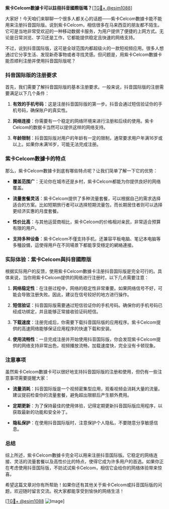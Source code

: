 **紫卡Celcom數據卡可以註冊抖音國際版嗎？**[[TG💪+ @esim1088](https://t.me/s/esim1088)]

大家好！今天咱们来聊聊一个很多人都关心的话题——紫卡Celcom數據卡能不能用来注册抖音国际版。说到紫卡Celcom，相信很多在马来西亚的朋友都不陌生。它可是当地非常受欢迎的一种移动数据卡服务，为用户提供了便捷的上网方式。无论是日常浏览、学习还是工作，它都能提供稳定且快速的网络支持。

不过，说到抖音国际版，这可是全球范围内都超级火的一款短视频应用。很多人想通过它分享生活、发现新奇事物或者寻找灵感。但问题是，用紫卡Celcom數據卡能否顺利注册并使用抖音国际版呢？

### 抖音国际版的注册要求

首先，我们需要了解抖音国际版的基本注册要求。一般来说，抖音国际版的注册需要满足以下几个条件：

1. **有效的手机号码**：这是注册抖音国际版的第一步。抖音会通过短信验证你的手机号码，确保账户的真实性。
   
2. **网络连接**：你需要有一个稳定的网络环境来进行注册和后续的使用。紫卡Celcom的数据卡当然可以提供这样的网络支持。

3. **年龄限制**：抖音国际版对用户的年龄有一定的限制，通常要求用户年满16岁或以上。如果你未满16岁，可能无法完成注册。

### 紫卡Celcom數據卡的特点

那么，紫卡Celcom數據卡到底有哪些特点呢？让我们简单了解一下它的优势：

- **覆盖范围广**：无论你在城市还是乡村，紫卡Celcom都能为你提供良好的网络覆盖。
  
- **流量套餐灵活**：紫卡Celcom提供了多种流量套餐，可以根据自己的需求选择适合的方案。比如短期旅行者可以选择短期流量包，而长期居住者则可以选择更经济实惠的月度套餐。

- **性价比高**：与其他运营商相比，紫卡Celcom的价格相对亲民，非常适合预算有限的用户。

- **支持多种设备**：紫卡Celcom不僅支持手机，还兼容平板电脑、笔记本电脑等多種設備，這使得用戶在不同場景下都能享受穩定的網絡連接。

### 实际体验：紫卡Celcom與抖音國際版

根据实际用户的反馈，使用紫卡Celcom數據卡注册抖音国际版是完全可行的。具体来说，当你用紫卡Celcom提供的网络进行注册时，以下几点需要注意：

1. **网络稳定性**：在注册过程中，网络的稳定性非常重要。如果网络信号不好，可能会导致注册失败。因此，建议在信号较好的地方进行操作。

2. **短信验证**：抖音国际版需要通过短信验证你的手机号码。确保你的手机号码已经成功绑定，并且能够正常接收验证码短信。

3. **下载速度**：注册完成后，你需要下载抖音国际版的应用程序。紫卡Celcom提供的高速网络能够保证应用程序的快速下载和安装。

4. **使用流畅性**：一旦完成注册并开始使用抖音国际版，你会发现紫卡Celcom提供的网络支持非常出色，视频播放流畅，加载速度快，完全没有卡顿现象。

### 注意事项

虽然紫卡Celcom數據卡可以很好地支持抖音国际版的注册和使用，但仍有一些注意事项需要提醒大家：

- **流量消耗**：抖音国际版是一个视频密集型应用，观看视频会消耗大量的流量。建议提前检查你的流量套餐，避免超出限额后产生额外费用。

- **定期更新**：为了保持最佳的使用体验，记得定期更新抖音国际版应用程序，以获取最新的功能和安全补丁。

- **隐私保护**：在使用抖音国际版时，注意保护个人隐私，不要随意分享敏感信息。

### 总结

综上所述，紫卡Celcom數據卡完全可以用来注册抖音国际版。它稳定的网络连接、灵活的流量套餐以及高性价比的特点，使得它成为许多用户的首选。如果你正在考虑使用抖音国际版，不妨试试紫卡Celcom，相信它会给你的网络体验带来惊喜。

希望这篇文章对你有所帮助！如果你还有其他关于紫卡Celcom或抖音国际版的问题，欢迎随时留言交流。祝大家都能享受到愉快的网络生活！

[[TG💪+ @esim1088](https://t.me/s/esim1088) ![Image](https://i.postimg.cc/4NQfJmqS/Snipaste-2025-05-13-00-14-12.png)]